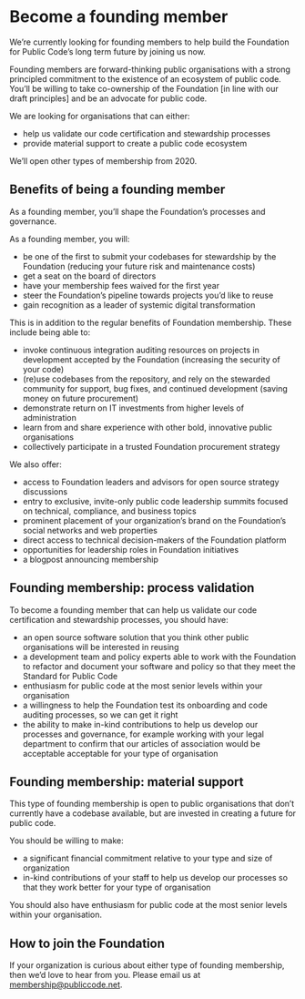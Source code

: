 # Become a founding member

We’re currently looking for founding members to help build the Foundation for Public Code’s long term future by joining us now.

Founding members are forward-thinking public organisations with a strong principled commitment to the existence of an ecosystem of public code. You’ll be willing to take co-ownership of the Foundation [in line with our draft principles] and be an advocate for public code.

We are looking for organisations that can either:

* help us validate our code certification and stewardship processes
* provide material support to create a public code ecosystem

We’ll open other types of membership from 2020.

## Benefits of being a founding member

As a founding member, you’ll shape the Foundation’s processes and governance.

As a founding member, you will:

* be one of the first to submit your codebases for stewardship by the Foundation (reducing your future risk and maintenance costs)
* get a seat on the board of directors
* have your membership fees waived for the first year
* steer the Foundation’s pipeline towards projects you’d like to reuse
* gain recognition as a leader of systemic digital transformation

This is in addition to the regular benefits of Foundation membership. These include being able to:

* invoke continuous integration auditing resources on projects in development accepted by the Foundation (increasing the security of your code)
* (re)use codebases from the repository, and rely on the stewarded community for support, bug fixes, and continued development (saving money on future procurement)
* demonstrate return on IT investments from higher levels of administration
* learn from and share experience with other bold, innovative public organisations
* collectively participate in a trusted Foundation procurement strategy

We also offer:

* access to Foundation leaders and advisors for open source strategy discussions
* entry to exclusive, invite-only public code leadership summits focused on technical, compliance, and business topics
* prominent placement of your organization’s brand on the Foundation’s social networks and web properties
* direct access to technical decision-makers of the Foundation platform
* opportunities for leadership roles in Foundation initiatives
* a blogpost announcing membership


## Founding membership: process validation

To become a founding member that can help us validate our code certification and stewardship processes, you should have:

* an open source software solution that you think other public organisations will be interested in reusing
* a development team and policy experts able to work with the Foundation to refactor and document your software and policy so that they meet the Standard for Public Code
* enthusiasm for public code at the most senior levels within your organisation
* a willingness to help the Foundation test its onboarding and code auditing processes, so we can get it right
* the ability to make in-kind contributions to help us develop our processes and governance, for example working with your legal department to confirm that our articles of association would be acceptable acceptable for your type of organisation

## Founding membership: material support

This type of founding membership is open to public organisations that don’t currently have a codebase available, but are invested in creating a future for public code.

You should be willing to make:

* a significant financial commitment relative to your type and size of organization
* in-kind contributions of your staff to help us develop our processes so that they work better for your type of organisation

You should also have enthusiasm for public code at the most senior levels within your organisation.

## How to join the Foundation

If your organization is curious about either type of founding membership, then we’d love to hear from you. Please email us at <membership@publiccode.net>.
